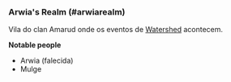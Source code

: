 ### Arwia's Realm (#arwiarealm)

Vila do clan Amarud onde os eventos de [Watershed](#watershed) acontecem.

**Notable people**

- Arwia (falecida)
- Mulge 